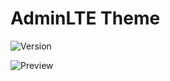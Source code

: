 # AdminLTE Theme

![Version](https://img.shields.io/badge/Version-1.3-blue.svg)

![Preview](https://raw.githubusercontent.com/RobiNN1/PHP-Fusion-Themes/master/themes/admin_themes/AdminLTE/preview.png)
